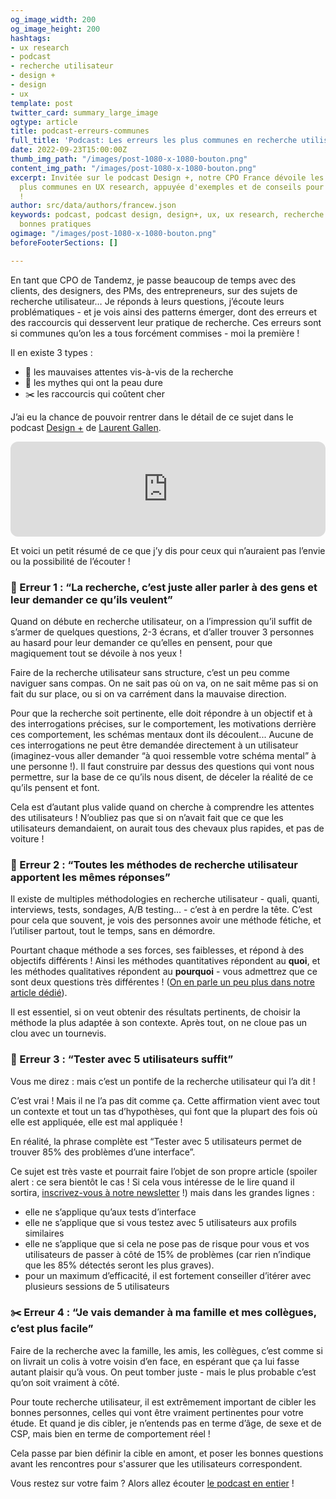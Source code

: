 ```yaml
---
og_image_width: 200
og_image_height: 200
hashtags:
- ux research
- podcast
- recherche utilisateur
- design +
- design
- ux
template: post
twitter_card: summary_large_image
ogtype: article
title: podcast-erreurs-communes
full_title: 'Podcast: Les erreurs les plus communes en recherche utilisateur'
date: 2022-09-23T15:00:00Z
thumb_img_path: "/images/post-1080-x-1080-bouton.png"
content_img_path: "/images/post-1080-x-1080-bouton.png"
excerpt: Invitée sur le podcast Design +, notre CPO France dévoile les erreurs les
  plus communes en UX research, appuyée d'exemples et de conseils pour les éviter
  !
author: src/data/authors/francew.json
keywords: podcast, podcast design, design+, ux, ux research, recherche utilisateur,
  bonnes pratiques
ogimage: "/images/post-1080-x-1080-bouton.png"
beforeFooterSections: []

---
```

En tant que CPO de Tandemz, je passe beaucoup de temps avec des clients, des designers, des PMs, des entrepreneurs, sur des sujets de recherche utilisateur… Je réponds à leurs questions, j’écoute leurs problématiques - et je vois ainsi des patterns émerger, dont des erreurs et des raccourcis qui desservent leur pratique de recherche. Ces erreurs sont si communes qu’on les a tous forcément commises - moi la première !

Il en existe 3 types :

* 🙈 les mauvaises attentes vis-à-vis de la recherche
* 👻 les mythes qui ont la peau dure
* ✂️ les raccourcis qui coûtent cher

J’ai eu la chance de pouvoir rentrer dans le détail de ce sujet dans le podcast [Design +](https://anchor.fm/designplus) de [Laurent Gallen](https://www.linkedin.com/in/laurentgallen/).  
  
<div><iframe style="border-radius:12px" src="https://open.spotify.com/embed/episode/4P1KQadZZMalzMYyLD1D0y?utm_source=generator" width="100%" height="152" frameBorder="0" allowfullscreen="" allow="autoplay; clipboard-write; encrypted-media; fullscreen" loading="lazy"></iframe></div>

Et voici un petit résumé de ce que j’y dis pour ceux qui n’auraient pas l’envie ou la possibilité de l’écouter !

### 🙈 Erreur 1 : “La recherche, c’est juste aller parler à des gens et leur demander ce qu’ils veulent”

Quand on débute en recherche utilisateur, on a l’impression qu’il suffit de s’armer de quelques questions, 2-3 écrans, et d’aller trouver 3 personnes au hasard pour leur demander ce qu’elles en pensent, pour que magiquement tout se dévoile à nos yeux !

Faire de la recherche utilisateur sans structure, c’est un peu comme naviguer sans compas. On ne sait pas où on va, on ne sait même pas si on fait du sur place, ou si on va carrément dans la mauvaise direction.

Pour que la recherche soit pertinente, elle doit répondre à un objectif et à des interrogations précises, sur le comportement, les motivations derrière ces comportement, les schémas mentaux dont ils découlent... Aucune de ces interrogations ne peut être demandée directement à un utilisateur (imaginez-vous aller demander “à quoi ressemble votre schéma mental” à une personne !). Il faut construire par dessus des questions qui vont nous permettre, sur la base de ce qu’ils nous disent, de déceler la réalité de ce qu’ils pensent et font.

Cela est d’autant plus valide quand on cherche à comprendre les attentes des utilisateurs ! N’oubliez pas que si on n’avait fait que ce que les utilisateurs demandaient, on aurait tous des chevaux plus rapides, et pas de voiture !

### 🙈 Erreur 2 : “Toutes les méthodes de recherche utilisateur apportent les mêmes réponses”

Il existe de multiples méthodologies en recherche utilisateur - quali, quanti, interviews, tests, sondages, A/B testing… - c’est à en perdre la tête. C’est pour cela que souvent, je vois des personnes avoir une méthode fétiche, et l’utiliser partout, tout le temps, sans en démordre.

Pourtant chaque méthode a ses forces, ses faiblesses, et répond à des objectifs différents ! Ainsi les méthodes quantitatives répondent au **quoi**, et les méthodes qualitatives répondent au **pourquoi** - vous admettrez que ce sont deux questions très différentes ! ([On en parle un peu plus dans notre article dédié](https://www.tandemz.io/posts/introduction-recherche-utilisateur-quantitative-qualitative/ "Blog quali quanti")).

Il est essentiel, si on veut obtenir des résultats pertinents, de choisir la méthode la plus adaptée à son contexte. Après tout, on ne cloue pas un clou avec un tournevis.

### 👻 Erreur 3 : “Tester avec 5 utilisateurs suffit”

Vous me direz : mais c’est un pontife de la recherche utilisateur qui l’a dit !

C’est vrai ! Mais il ne l’a pas dit comme ça. Cette affirmation vient avec tout un contexte et tout un tas d’hypothèses, qui font que la plupart des fois où elle est appliquée, elle est mal appliquée !

En réalité, la phrase complète est “Tester avec 5 utilisateurs permet de trouver 85% des problèmes d’une interface”.

Ce sujet est très vaste et pourrait faire l’objet de son propre article (spoiler alert : ce sera bientôt le cas ! Si cela vous intéresse de le lire quand il sortira, [inscrivez-vous à notre newsletter](#sib-form "Inscription newsletter") !) mais dans les grandes lignes :

* elle ne s’applique qu’aux tests d’interface
* elle ne s’applique que si vous testez avec 5 utilisateurs aux profils similaires
* elle ne s’applique que si cela ne pose pas de risque pour vous et vos utilisateurs de passer à côté de 15% de problèmes (car rien n’indique que les 85% détectés seront les plus graves).
* pour un maximum d’efficacité, il est fortement conseiller d’itérer avec plusieurs sessions de 5 utilisateurs

### ✂️ Erreur 4 : “Je vais demander à ma famille et mes collègues, c’est plus facile”

Faire de la recherche avec la famille, les amis, les collègues, c’est comme si on livrait un colis à votre voisin d’en face, en espérant que ça lui fasse autant plaisir qu’à vous. On peut tomber juste - mais le plus probable c’est qu’on soit vraiment à côté.

Pour toute recherche utilisateur, il est extrêmement important de cibler les bonnes personnes, celles qui vont être vraiment pertinentes pour votre étude. Et quand je dis cibler, je n’entends pas en terme d’âge, de sexe et de CSP, mais bien en terme de comportement réel !

Cela passe par bien définir la cible en amont, et poser les bonnes questions avant les rencontres pour s'assurer que les utilisateurs correspondent.

Vous restez sur votre faim ? Alors allez écouter [le podcast en entier](https://open.spotify.com/episode/6O5tPanNkmLeGgNPrT21XX?si=7qME1SPqTWu27-BkmpLxkg) !
